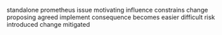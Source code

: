 standalone prometheus issue motivating influence constrains change proposing agreed implement consequence becomes easier difficult risk introduced change mitigated